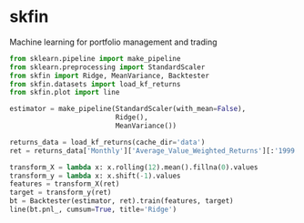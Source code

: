 <!-- #region -->
# skfin
Machine learning for portfolio management and trading

```python 
from sklearn.pipeline import make_pipeline
from sklearn.preprocessing import StandardScaler
from skfin import Ridge, MeanVariance, Backtester
from skfin.datasets import load_kf_returns
from skfin.plot import line

estimator = make_pipeline(StandardScaler(with_mean=False), 
                          Ridge(), 
                          MeanVariance())

returns_data = load_kf_returns(cache_dir='data')
ret = returns_data['Monthly']['Average_Value_Weighted_Returns'][:'1999']

transform_X = lambda x: x.rolling(12).mean().fillna(0).values
transform_y = lambda x: x.shift(-1).values
features = transform_X(ret)
target = transform_y(ret)
bt = Backtester(estimator, ret).train(features, target)
line(bt.pnl_, cumsum=True, title='Ridge')
```
<!-- #endregion -->

```python

```
